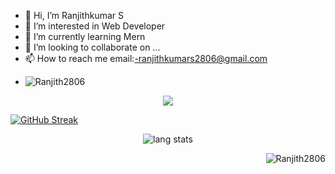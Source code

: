 - 👋 Hi, I’m Ranjithkumar S
- 👀 I’m interested in Web Developer
- 🌱 I’m currently learning Mern
- 💞️ I’m looking to collaborate on ...
- 📫 How to reach me email:-ranjithkumars2806@gmail.com
- <p align="left"> <img src="https://komarev.com/ghpvc/?username=Ranjith2806&label=Profile%20views&color=0e75b6&style=flat" alt="Ranjith2806" /></p>

<p align="center">
  <a href="https://github.com/DenverCoder1/readme-typing-svg"><img src="https://readme-typing-svg.herokuapp.com?lines=Computer+Science+Student;Web+Developer;DS%20|%20AI%20|%20ML%20Enthusiastic;Always%20learning%20new%20things&center=true&width=380&height=45"></a>
</p>

<!---
Ranjith2806/Ranjith2806 is a ✨ special ✨ repository because its `README.md` (this file) appears on your GitHub profile.
You can click the Preview link to take a look at your changes.
--->
<p align="left">
<!-- <img alt="lang stats" src="https://github-readme-streak-stats.herokuapp.com?user=Ranjith2806&theme=radical)](https://git.io/streak-stats" alt="Ranjith2806">
</p> -->

[![GitHub Streak](https://github-readme-streak-stats.herokuapp.com?user=Ranjith2806&theme=radical)](https://git.io/streak-stats)

<p align="center">
<img alt="lang stats" src="https://github-readme-stats.vercel.app/api/top-langs/?username=Ranjith2806&layout=compact&hide_border=true&theme=blue-green&langs_count=10&hide=procfile&exclude_repo=dice,blog">
</p>

<p>&nbsp;<img align="right" src="https://github-readme-stats.vercel.app/api?username=Ranjith2806&show_icons=true&locale=en&theme=highcontrast&hide_border=true" alt="Ranjith2806" /></p>


